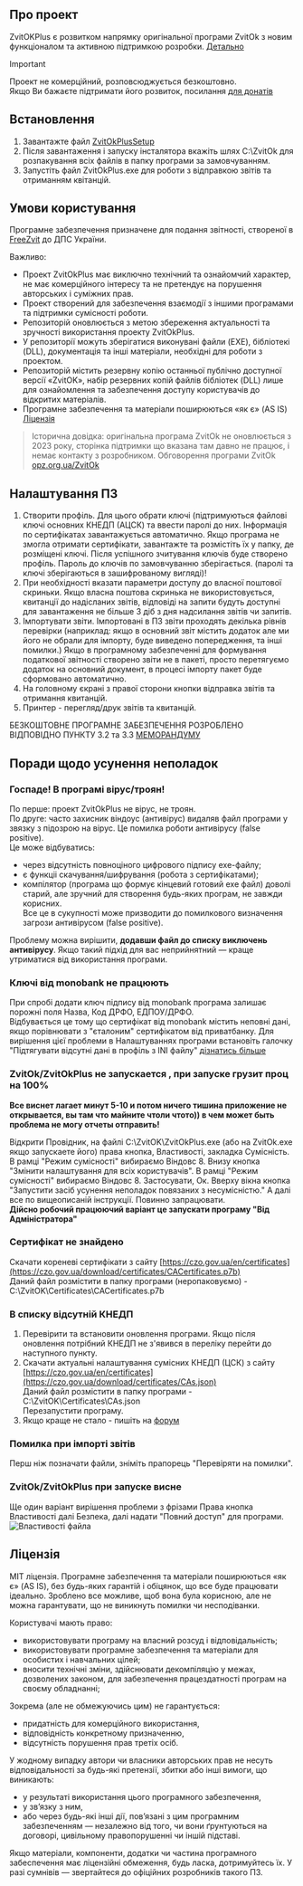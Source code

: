 ## Про проект ##
ZvitOKPlus є розвитком напрямку оригінальної програми ZvitOk з новим функціоналом та активною підтримкою розробки.
[Детально](/Doc/README.md)

> [!IMPORTANT]  
> Проект не комерційний, розповсюджується безкоштовно.  
> Якщо Ви бажаєте підтримати його розвиток, посилання [для донатів](https://send.monobank.ua/2MXeqRNEPw)

## Встановлення ##

1. Завантажте файл [ZvitOkPlusSetup](https://github.com/moleculafree/zvitok/releases/latest)
2. Після завантаження і запуску інсталятора вкажіть шлях C:\ZvitOk для розпакування всіх файлів в папку програми за замовчуванням.
3. Запустіть файл ZvitOkPlus.exe для роботи з відправкою звітів та отриманням квітанцій.


## Умови користування ##

Програмне забезпечення призначене для подання звітності, створеної в [FreeZvit](https://opz.org.ua/) до ДПС України.


Важливо:  
- Проект ZvitOkPlus має виключно технічний та ознайомчий характер, не має комерційного інтересу та не претендує на порушення авторських і суміжних прав.  
- Проект створений для забезпечення взаємодії з іншими програмами та підтримки сумісності роботи.  
- Репозиторій оновлюється з метою збереження актуальності та зручності використання проекту ZvitOkPlus.  
- У репозиторії можуть зберігатися виконувані файли (EXE), бібліотекі (DLL), документація та інші матеріали, необхідні для роботи з проектом.  
- Репозиторій містить резервну копію останньої публічно доступної версії «ZvitOK», набір резервних копій файлів бібліотек (DLL) лише для ознайомлення та забезпечення доступу користувачів до відкритих матеріалів.
- Програмне забезпечення та матеріали поширюються «як є» (AS IS) [Ліцензія](#Ліцензія)
  

> Історична довідка: оригінальна програма ZvitOk не оновлюється з 2023 року, сторінка підтримки що вказана там давно не працює, і немає контакту з розробником. Обговорення програми ZvitOk [opz.org.ua/ZvitOk](https://opz.org.ua/forum/viewtopic.php?f=39&t=7887)


## Налаштування ПЗ ##
1. Створити профіль. Для цього обрати ключі (підтримуються файлові ключі основних КНЕДП (АЦСК) та ввести паролі до них.
Інформація по сертифікатах завантажується автоматично. Якщо програма не змогла отримати сертифікати, завантажте та розмістіть їх у папку, де розміщені ключі. Після успішного зчитування ключів буде створено профіль.
Пароль до ключів по замовчуванню зберігається. (паролі та ключі зберігаються в зашифрованому вигляді)!
2. При необхідності вказати параметри доступу до власної поштової скриньки. Якщо власна поштова скринька не використовується, квитанції до надісланих звітів, відповіді на запити будуть доступні для завантаження не більше 3 діб з дня надсилання звітів чи запитів.
3. Імпортувати звіти. Імпортовані в ПЗ звіти проходять декілька рівнів перевірки (наприклад: якщо в основний звіт містить додаток але ми його не обрали для імпорту, буде виведено попередження, та інші помилки.) Якщо в програмному забезпеченні для формування податкової звітності створено звіти не в пакеті, просто перетягуємо додаток на основний документ, в процесі імпорту пакет буде сформовано автоматично.
4. На головному єкрані з правої сторони кнопки відправка звітів та отримання квитанцій.
5. Принтер - перегляд/друк звітів та квитанцій.

БЕЗКОШТОВНЕ ПРОГРАМНЕ ЗАБЕЗПЕЧЕННЯ РОЗРОБЛЕНО ВІДПОВІДНО ПУНКТУ 3.2 та 3.3 [МЕМОРАНДУМУ](/Doc/memorandum.pdf)


## Поради щодо усунення неполадок ## 


### Госпаде! В програмі вірус/троян! ###
По перше: проект ZvitOkPlus не вірус, не троян.  
По друге: часто захисник віндоус (антивірус) видаляв файл програми у звязку з підозрою на вірус.  Це помилка роботи антивірусу (false positive).  
Це може відбуватись:
- через відсутність повноціного цифрового підпису ехе-файлу;
- є функціі скачування/шифрування (робота з сертифікатами);
- компілятор (програма що формує кінцевий готовий exe файл) доволі старий, але зручний для створення будь-яких програм, не завжди корисних.  
Все це в сукупності може призводити до помилкового визначення загрози антивірусом (false positive).

Проблему можна вирішити, **додавши файл до списку виключень антивірусу**. Якщо такий підхід для вас неприйнятний — краще утриматися від використання програми.


### Ключі від monobank не працюють ###
При спробі додати ключ підпису від monobank програма залишає порожні поля Назва, Код ДРФО, ЕДПОУ/ДРФО.  
Відбувається це тому що сертифікат від monobank містить неповні дані, якщо порівнювати з "єталоним" сертифікатом від приватбанку.
Для вирішення цієї проблеми в Налаштуваннях програми встановіть галочку "Підтягувати відсутні дані в профіль з INI файлу" [дізнатись більше](/Doc/README.md)

### ZvitOk/ZvitOkPlus не запускается , при запуске грузит проц на 100% ###
**Все виснет лагает минут 5-10 и потом ничего тишина приложение не открывается, вы там что майните чтоли чтото)) в чем может быть проблема не могу отчеты отправить!**

Відкрити Провідник, на файлі C:\ZvitOK\ZvitOkPlus.exe (або на ZvitOk.exe якщо запускаете його) права кнопка, Властивості, закладка Сумісність. В рамці "Режим сумісності" вибираємо Віндовс 8. Внизу кнопка "Змінити налаштування для всіх користувачів". В рамці "Режим сумісності" вибираємо Віндовс 8. Застосувати, Ок. Вверху вікна кнопка "Запустити засіб усунення неполадок повязаних з несумісністю." А далі все по вищеописаній інструкції. Повинно запрацювати.  
**Дійсно робочий працюючий варіант це запускати програму "Від Адміністратора"**  


### Сертифікат не знайдено ###
Скачати кореневі сертифікати з сайту [https://czo.gov.ua/en/certificates](https://czo.gov.ua/download/certificates/CACertificates.p7b)  
Даний файл розмістити в папку програми (неропаковуємо) - C:\ZvitOK\Certificates\CACertificates.p7b  


### В списку відсутній КНЕДП ###
1. Перевірити та встановити оновлення програми. Якщо після оновлення потрібний КНЕДП не з'явився в переліку перейти до наступного пункту.
2. Скачати актуальні налаштування сумісних КНЕДП (ЦСК) з сайту [https://czo.gov.ua/en/certificates](https://czo.gov.ua/download/certificates/CAs.json)  
Даний файл розмістити в папку програми - C:\ZvitOK\Certificates\CAs.json  
Перезапустити програму.
3. Якщо краще не стало - пишіть на [форум](https://opz.org.ua/forum/viewforum.php?f=39)


### Помилка при імпорті звітів ###
Перш ніж позначати файли, зніміть прапорець "Перевіряти на помилки".  


### ZvitOk/ZvitOkPlus при запуске висне ###
Ще один варіант вирішення проблеми з фрізами Права кнопка Властивості далі Безпека, далі надати "Повний доступ" для програми.
![Властивості файла](https://github.com/moleculafree/zvitok/blob/main/Doc/FullAccess.jpg)


## Ліцензія ##
МІТ ліцензія. Програмне забезпечення та матеріали поширюються «як є» (AS IS), без будь-яких гарантій і обіцянок, що все буде працювати ідеально. Зроблено все можливе, щоб вона була корисною, але не можна гарантувати, що не виникнуть помилки чи несподіванки.

Користувачі мають право:  
- використовувати програму на власний розсуд і відповідальність;
- використовувати програмне забезпечення та матеріали для особистих і навчальних цілей;  
- вносити технічні зміни, здійснювати декомпіляцію у межах, дозволених законом, для забезпечення працездатності програм на своєму обладнанні;  

Зокрема (але не обмежуючись цим) не гарантується:
- придатність для комерційного використання,
- відповідність конкретному призначенню,
- відсутність порушення прав третіх осіб.

У жодному випадку автори чи власники авторських прав не несуть відповідальності за будь-які претензії, збитки або інші вимоги, що виникають:
- у результаті використання цього програмного забезпечення,
- у зв’язку з ним,
- або через будь-які інші дії, пов’язані з цим програмним забезпеченням — незалежно від того, чи вони ґрунтуються на договорі, цивільному правопорушенні чи іншій підставі.

Якщо матеріали, компоненти, додатки чи частина програмного забеспечення має ліцензійні обмеження, будь ласка, дотримуйтесь їх.  У разі сумнівів — звертайтеся до офіційних розробників такого ПЗ.
